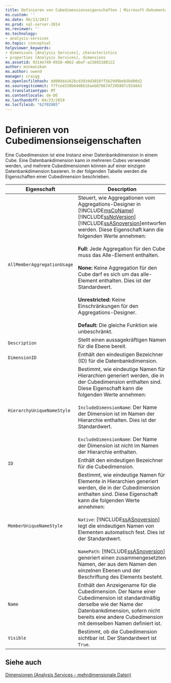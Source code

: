 ```yaml
---
title: Definieren von Cubedimensionseigenschaften | Microsoft-Dokumentation
ms.custom: ''
ms.date: 06/13/2017
ms.prod: sql-server-2014
ms.reviewer: ''
ms.technology:
- analysis-services
ms.topic: conceptual
helpviewer_keywords:
- dimensions [Analysis Services], characteristics
- properties [Analysis Services], dimensions
ms.assetid: 9314e749-0918-4862-abaf-a21692188122
author: minewiskan
ms.author: owend
manager: craigg
ms.openlocfilehash: dd00dda1628cd3934d3658ff5b29d9beb5bdb0d2
ms.sourcegitcommit: f7fced330b64d6616aeb8766747295807c92dd41
ms.translationtype: MT
ms.contentlocale: de-DE
ms.lasthandoff: 04/23/2019
ms.locfileid: "62702085"
---
```

# <a name="define-cube-dimension-properties"></a>Definieren von Cubedimensionseigenschaften
  Eine Cubedimension ist eine Instanz einer Datenbankdimension in einem Cube. Eine Datenbankdimension kann in mehreren Cubes verwendet werden, und mehrere Cubedimensionen können auf einer einzigen Datenbankdimension basieren. In der folgenden Tabelle werden die Eigenschaften einer Cubedimension beschrieben.  
  
|Eigenschaft|Description|  
|--------------|-----------------|  
|`AllMemberAggregationUsage`|Steuert, wie Aggregationen vom Aggregations-Designer in [!INCLUDE[msCoName](../../includes/msconame-md.md)] [!INCLUDE[ssNoVersion](../../includes/ssnoversion-md.md)] [!INCLUDE[ssASnoversion](../../includes/ssasnoversion-md.md)]entworfen werden. Diese Eigenschaft kann die folgenden Werte annehmen:<br /><br /> **Full:** Jede Aggregation für den Cube muss das Alle-Element enthalten.<br /><br /> **None:** Keine Aggregation für den Cube darf es sich um das alle-Element enthalten. Dies ist der Standardwert.<br /><br /> **Unrestricted:** Keine Einschränkungen für den Aggregations-Designer.<br /><br /> **Default:** Die gleiche Funktion wie unbeschränkt.|  
|`Description`|Stellt einen aussagekräftigen Namen für die Ebene bereit.|  
|`DimensionID`|Enthält den eindeutigen Bezeichner (ID) für die Datenbankdimension.|  
|`HierarchyUniqueNameStyle`|Bestimmt, wie eindeutige Namen für Hierarchien generiert werden, die in der Cubedimension enthalten sind. Diese Eigenschaft kann die folgenden Werte annehmen:<br /><br /> `IncludeDimensionName`: Der Name der Dimension ist im Namen der Hierarchie enthalten. Dies ist der Standardwert.<br /><br /> `ExcludeDimensionName`: Der Name der Dimension ist nicht im Namen der Hierarchie enthalten.|  
|`ID`|Enthält den eindeutigen Bezeichner für die Cubedimension.|  
|`MemberUniqueNameStyle`|Bestimmt, wie eindeutige Namen für Elemente in Hierarchien generiert werden, die in der Cubedimension enthalten sind. Diese Eigenschaft kann die folgenden Werte annehmen:<br /><br /> `Native`: [!INCLUDE[ssASnoversion](../../includes/ssasnoversion-md.md)] legt die eindeutigen Namen von Elementen automatisch fest. Dies ist der Standardwert.<br /><br /> `NamePath`: [!INCLUDE[ssASnoversion](../../includes/ssasnoversion-md.md)] generiert einen zusammengesetzten Namen, der aus dem Namen den einzelnen Ebenen und der Beschriftung des Elements besteht.|  
|`Name`|Enthält den Anzeigename für die Cubedimension. Der Name einer Cubedimension ist standardmäßig derselbe wie der Name der Datenbankdimension, sofern nicht bereits eine andere Cubedimension mit demselben Namen definiert ist.|  
|`Visible`|Bestimmt, ob die Cubedimension sichtbar ist. Der Standardwert ist `True`.|  
  
## <a name="see-also"></a>Siehe auch  
 [Dimensionen &#40;Analysis Services – mehrdimensionale Daten&#41;](../multidimensional-models-olap-logical-dimension-objects/dimensions-analysis-services-multidimensional-data.md)  
  
  
